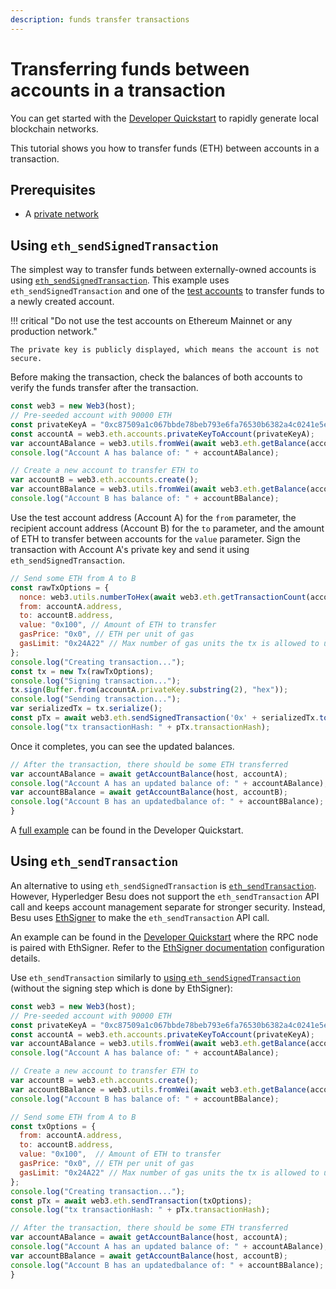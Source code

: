 ```yaml
---
description: funds transfer transactions
---
```


# Transferring funds between accounts in a transaction

You can get started with the [Developer Quickstart](../Developer-Quickstart.md) to rapidly generate
local blockchain networks.

This tutorial shows you how to transfer funds (ETH) between accounts in a transaction.

## Prerequisites

* A [private network](../Developer-Quickstart.md)

## Using `eth_sendSignedTransaction`

The simplest way to transfer funds between externally-owned accounts is using
[`eth_sendSignedTransaction`](https://web3js.readthedocs.io/en/v1.2.11/web3-eth.html#sendsignedtransaction).
This example uses `eth_sendSignedTransaction` and one of the [test accounts](../../reference/Accounts-for-Testing.md)
to transfer funds to a newly created account.

!!! critical "Do not use the test accounts on Ethereum Mainnet or any production network."

    The private key is publicly displayed, which means the account is not secure.

Before making the transaction, check the balances of both accounts to verify the funds transfer
after the transaction.

```js
const web3 = new Web3(host);
// Pre-seeded account with 90000 ETH
const privateKeyA = "0xc87509a1c067bbde78beb793e6fa76530b6382a4c0241e5e4a9ec0a0f44dc0d3";
const accountA = web3.eth.accounts.privateKeyToAccount(privateKeyA);
var accountABalance = web3.utils.fromWei(await web3.eth.getBalance(accountA.address));
console.log("Account A has balance of: " + accountABalance);

// Create a new account to transfer ETH to
var accountB = web3.eth.accounts.create();
var accountBBalance = web3.utils.fromWei(await web3.eth.getBalance(accountB.address));
console.log("Account B has balance of: " + accountBBalance);
```

Use the test account address (Account A) for the `from` parameter, the recipient account address
(Account B) for the `to` parameter, and the amount of ETH to transfer between accounts for the
`value` parameter. Sign the transaction with Account A's private key and send it using
`eth_sendSignedTransaction`.

```js
// Send some ETH from A to B
const rawTxOptions = {
  nonce: web3.utils.numberToHex(await web3.eth.getTransactionCount(accountA.address)),
  from: accountA.address,
  to: accountB.address,
  value: "0x100", // Amount of ETH to transfer
  gasPrice: "0x0", // ETH per unit of gas
  gasLimit: "0x24A22" // Max number of gas units the tx is allowed to use
};
console.log("Creating transaction...");
const tx = new Tx(rawTxOptions);
console.log("Signing transaction...");
tx.sign(Buffer.from(accountA.privateKey.substring(2), "hex"));
console.log("Sending transaction...");
var serializedTx = tx.serialize();
const pTx = await web3.eth.sendSignedTransaction('0x' + serializedTx.toString('hex').toString("hex"));
console.log("tx transactionHash: " + pTx.transactionHash);
```

Once it completes, you can see the updated balances.

```js
// After the transaction, there should be some ETH transferred
var accountABalance = await getAccountBalance(host, accountA);
console.log("Account A has an updated balance of: " + accountABalance);
var accountBBalance = await getAccountBalance(host, accountB);
console.log("Account B has an updatedbalance of: " + accountBBalance);
}
```

A [full example](https://github.com/ConsenSys/quorum-dev-quickstart/blob/1e8cc281098923802845cd829ec20c88513c2e1c/files/besu/smart_contracts/privacy/scripts/eth_tx.js)
can be found in the Developer Quickstart.

## Using `eth_sendTransaction`

An alternative to using `eth_sendSignedTransaction` is
[`eth_sendTransaction`](https://web3js.readthedocs.io/en/v1.2.11/web3-eth.html#sendtransaction).
However, Hyperledger Besu does not support the `eth_sendTransaction` API call and keeps account
management separate for stronger security. Instead, Besu uses
[EthSigner](https://docs.ethsigner.consensys.net/en/stable/) to make the `eth_sendTransaction` API call.

An example can be found in the [Developer Quickstart](../Developer-Quickstart.md) where the RPC
node is paired with EthSigner. Refer to the
[EthSigner documentation](https://docs.ethsigner.consensys.net/en/stable/) configuration details.

Use `eth_sendTransaction` similarly to [using `eth_sendSignedTransaction`](#using-eth_sendsignedtransaction) (without
the signing step which is done by EthSigner):

```js
const web3 = new Web3(host);
// Pre-seeded account with 90000 ETH
const privateKeyA = "0xc87509a1c067bbde78beb793e6fa76530b6382a4c0241e5e4a9ec0a0f44dc0d3";
const accountA = web3.eth.accounts.privateKeyToAccount(privateKeyA);
var accountABalance = web3.utils.fromWei(await web3.eth.getBalance(accountA.address));
console.log("Account A has balance of: " + accountABalance);

// Create a new account to transfer ETH to
var accountB = web3.eth.accounts.create();
var accountBBalance = web3.utils.fromWei(await web3.eth.getBalance(accountB.address));
console.log("Account B has balance of: " + accountBBalance);

// Send some ETH from A to B
const txOptions = {
  from: accountA.address,
  to: accountB.address,
  value: "0x100",  // Amount of ETH to transfer
  gasPrice: "0x0", // ETH per unit of gas
  gasLimit: "0x24A22" // Max number of gas units the tx is allowed to use
};
console.log("Creating transaction...");
const pTx = await web3.eth.sendTransaction(txOptions);
console.log("tx transactionHash: " + pTx.transactionHash);

// After the transaction, there should be some ETH transferred
var accountABalance = await getAccountBalance(host, accountA);
console.log("Account A has an updated balance of: " + accountABalance);
var accountBBalance = await getAccountBalance(host, accountB);
console.log("Account B has an updatedbalance of: " + accountBBalance);
}
```
